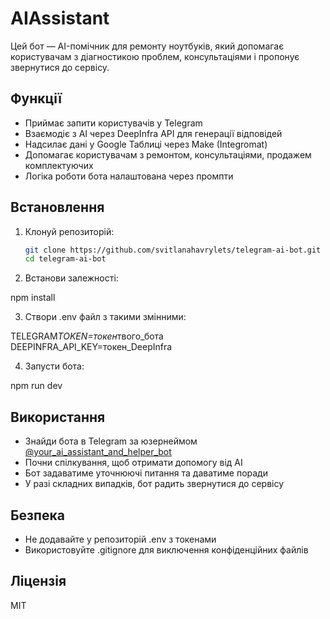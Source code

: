 # AIAssistant

Цей бот — AI-помічник для ремонту ноутбуків, який допомагає користувачам з діагностикою проблем, консультаціями і пропонує звернутися до сервісу.

## Функції

- Приймає запити користувачів у Telegram
- Взаємодіє з AI через DeepInfra API для генерації відповідей
- Надсилає дані у Google Таблиці через Make (Integromat)
- Допомагає користувачам з ремонтом, консультаціями, продажем комплектуючих
- Логіка роботи бота налаштована через промпти

## Встановлення

1. Клонуй репозиторій:

   ```bash
   git clone https://github.com/svitlanahavrylets/telegram-ai-bot.git
   cd telegram-ai-bot
   ```

2. Встанови залежності:

npm install

3. Створи .env файл з такими змінними:

TELEGRAM*TOKEN=токен*твого_бота
DEEPINFRA_API_KEY=токен_DeepInfra

4. Запусти бота:

npm run dev

## Використання

- Знайди бота в Telegram за юзернеймом [@your_ai_assistant_and_helper_bot](https://t.me/your_ai_assistant_and_helper_bot)
- Почни спілкування, щоб отримати допомогу від AI
- Бот задаватиме уточнюючі питання та даватиме поради
- У разі складних випадків, бот радить звернутися до сервісу

## Безпека

- Не додавайте у репозиторій .env з токенами
- Використовуйте .gitignore для виключення конфіденційних файлів

## Ліцензія

MIT
